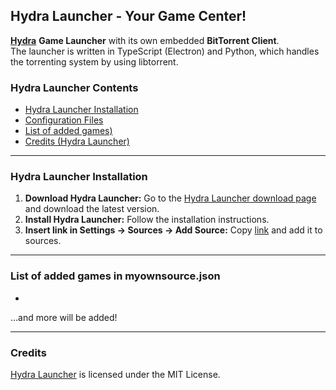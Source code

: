 ## Hydra Launcher - Your Game Center!

[**Hydra**](https://github.com/hydralauncher/hydra) **Game Launcher** with its own embedded **BitTorrent Client**.
<br>
The launcher is written in TypeScript (Electron) and Python, which handles the torrenting system by using libtorrent.




### Hydra Launcher Contents

- [Hydra Launcher Installation](#hydra-launcher-installation)
- [Configuration Files](#configuration-files-hydra-launcher)
- [List of added games)](#list-of-added-games-in-myownsouce.json)
- [Credits (Hydra Launcher)](#credits-hydra-launcher)

---

### Hydra Launcher Installation

1. **Download Hydra Launcher:** Go to the [Hydra Launcher download page](https://github.com/hydralauncher/hydra/releases/) and download the latest version.
2. **Install Hydra Launcher:** Follow the installation instructions.
3. **Insert link in Settings -> Sources -> Add Source:** Copy [link](https://raw.githubusercontent.com/Burbenpho/gametoolkit/refs/heads/main/hydra-launcher-sources/source.json) and add it to sources.

---

### List of added games in myownsource.json

-

...and more will be added!

---

### Credits

[Hydra Launcher](https://github.com/hydralauncher) is licensed under the MIT License. 
